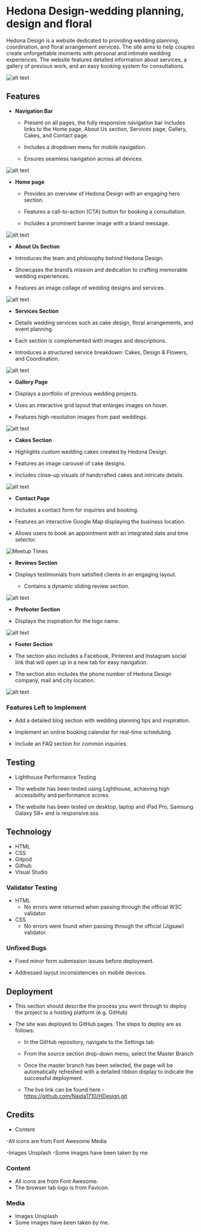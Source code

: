 # Hedona Design-wedding planning, design and floral 

Hedona Design is a website dedicated to providing wedding planning, coordination, and floral arrangement services. The site aims to help couples create unforgettable moments with personal and intimate wedding experiences. The website features detailed information about services, a gallery of previous work, and an easy booking system for consultations.


![alt text](assets/screenshot/screenshot%201.jpeg "Screenshot of the Hedona Design on different screen sizes")

## Features 


+ **Navigation Bar**

  + Present on all pages, the fully responsive navigation bar includes links to the Home page, About Us section, Services page, Gallery, Cakes, and Contact page.

  + Includes a dropdown menu for mobile navigation.

  + Ensures seamless navigation across all devices.



![alt text](assets/screenshot/screenshot3.png "Screenshot of the navigation bar")

+ **Home page**
 
  + Provides an overview of Hedona Design with an engaging hero section.

  + Features a call-to-action (CTA) button for booking a consultation.

  + Includes a prominent banner image with a brand message.


![alt text](assets/screenshot/screenshot4.png "Screenshot of the main hero image")

+ **About Us Section**

+ Introduces the team and philosophy behind Hedona Design.

+ Showcases the brand’s mission and dedication to crafting memorable wedding experiences.

+ Features an image collage of wedding designs and services.


![alt text](assets/screenshot/screenshot5.png "Screenshot of the About Us Section")

- __Services Section__

+ Details wedding services such as cake design, floral arrangements, and event planning.

+ Each section is complemented with images and descriptions.

+ Introduces a structured service breakdown: Cakes, Design & Flowers, and Coordination.


![alt text](assets/screenshot/screenshot7.png "Screenshot of the Services Section")

+ **Gallery Page**

+ Displays a portfolio of previous wedding projects.

+ Uses an interactive grid layout that enlarges images on hover.

+ Features high-resolution images from past weddings.


![alt text](assets/screenshot/screenshot8.png "Screenshot of the main hero image")

+ **Cakes Section**

+ Highlights custom wedding cakes created by Hedona Design.

+ Features an image carousel of cake designs.

+ Includes close-up visuals of handcrafted cakes and intricate details.


![alt text](assets/screenshot/screenshot8.png "Screenshot of the Cake Section")

+ **Contact Page**

+ Includes a contact form for inquiries and booking.

+ Features an interactive Google Map displaying the business location.

+ Allows users to book an appointment with an integrated date and time selector.


![Meetup Times](https://github.com/lucyrush/readme-template/blob/master/media/love_running_times.png)

+ **Reviews Section**


+ Displays testimonials from satisfied clients in an engaging layout.
  + Contains a dynamic sliding review section.

![alt text](assets/screenshot/screenshot6.png "Screenshot of the Reviews Section")

 


+ **Prefooter Section**

+ Displays the inspiration for the logo name.


![alt text](assets/screenshot/screenshot9.png "Screenshot of the Prefooter")


+ **Footer Section**

- The section also includes a Facebook, Pinterest and Instagram social link that will open up in a new tab for easy navigation.

- The section also includes the phone number of Hedona Design company, mail and city location.


![alt text](assets/screenshot/screenshot10.png "Screenshot of the Footer")



### Features Left to Implement

+ Add a detailed blog section with wedding planning tips and inspiration.

+ Implement an online booking calendar for real-time scheduling.

+ Include an FAQ section for common inquiries.


## Testing 

+ Lighthouse Performance Testing

+ The website has been tested using Lighthouse, achieving high accessibility and performance scores.

+ The website has been tested on desktop, laptop and iPad Pro, Samsung Galaxy S8+ and is responsive.sss


## Technology

+ HTML
+ CSS
+ Gitpod
+ Github
+ Visual Studio


### Validator Testing 

- HTML
  - No errors were returned when passing through the official W3C validator.
- CSS
  - No errors were found when passing through the official (Jigsaw) validator.

### Unfixed Bugs

- Fixed minor form submission issues before deployment.

- Addressed layout inconsistencies on mobile devices.


## Deployment

+ This section should describe the process you went through to deploy the project to a hosting platform (e.g. GitHub) 

+ The site was deployed to GitHub pages. The steps to deploy are as follows: 
  + In the GitHub repository, navigate to the Settings tab 
  + From the source section drop-down menu, select the Master Branch
  + Once the master branch has been selected, the page will be automatically refreshed with a detailed ribbon display to indicate the successful deployment. 

  + The live link can be found here - https://github.com/Naida1710/HDesign.git



## Credits 

+ Content

-All icons are from Font Awesome
Media

-Images Unsplash
-Some images have been taken by me

### Content 

- All icons are from Font Awesome.
- The browser tab logo is from Favicon.

### Media

- Images Unsplash
- Some images have been taken by me.






